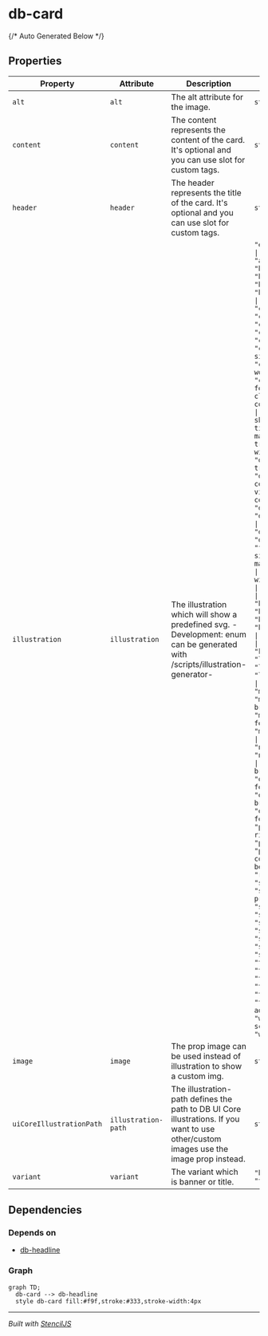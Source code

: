 # db-card



{/* Auto Generated Below */}


## Properties

| Property                 | Attribute           | Description                                                                                                                            | Type                                                                                                                                                                                                                                                                                                                                                                                                                                                                                                                                                                                                                                                                                                                                                                                                                                                                                                                                                                                                                                                                                                                                                                                                                                                                                                                                                                                                                                                                              | Default                  |
| ------------------------ | ------------------- | -------------------------------------------------------------------------------------------------------------------------------------- | --------------------------------------------------------------------------------------------------------------------------------------------------------------------------------------------------------------------------------------------------------------------------------------------------------------------------------------------------------------------------------------------------------------------------------------------------------------------------------------------------------------------------------------------------------------------------------------------------------------------------------------------------------------------------------------------------------------------------------------------------------------------------------------------------------------------------------------------------------------------------------------------------------------------------------------------------------------------------------------------------------------------------------------------------------------------------------------------------------------------------------------------------------------------------------------------------------------------------------------------------------------------------------------------------------------------------------------------------------------------------------------------------------------------------------------------------------------------------------- | ------------------------ |
| `alt`                    | `alt`               | The alt attribute for the image.                                                                                                       | `string`                                                                                                                                                                                                                                                                                                                                                                                                                                                                                                                                                                                                                                                                                                                                                                                                                                                                                                                                                                                                                                                                                                                                                                                                                                                                                                                                                                                                                                                                          | `undefined`              |
| `content`                | `content`           | The content represents the content of the card. It's optional and you can use slot for custom tags.                                    | `string`                                                                                                                                                                                                                                                                                                                                                                                                                                                                                                                                                                                                                                                                                                                                                                                                                                                                                                                                                                                                                                                                                                                                                                                                                                                                                                                                                                                                                                                                          | `undefined`              |
| `header`                 | `header`            | The header represents the title of the card. It's optional and you can use slot for custom tags.                                       | `string`                                                                                                                                                                                                                                                                                                                                                                                                                                                                                                                                                                                                                                                                                                                                                                                                                                                                                                                                                                                                                                                                                                                                                                                                                                                                                                                                                                                                                                                                          | `undefined`              |
| `illustration`           | `illustration`      | The illustration which will show a predefined svg. -Development: enum can be generated with /scripts/illustration-generator-           | `"error" \| "mask" \| "location" \| "alarm-clock" \| "bicycle" \| "blizzard" \| "broken" \| "buggy" \| "bus" \| "calendar" \| "car" \| "chat" \| "christmas" \| "clock-moving" \| "coffee-cup" \| "compass" \| "construction-sign" \| "construction-worker" \| "customer-feedback" \| "db-clock" \| "db-comfort-checkin" \| "db-ticket-shop" \| "db-ticket-vending-machine" \| "db-trainstation-with-train" \| "db-trainstation" \| "db-travel-center" \| "db-video-travel-center" \| "delayed" \| "der-kleine-ice" \| "diamond" \| "disruptions" \| "distance" \| "ffp2-mask-with-sign" \| "ffp2-mask" \| "fokus" \| "gaming-no-wire" \| "gaming" \| "green-energy" \| "green" \| "handshake" \| "handwashing" \| "hashtag" \| "heart" \| "home" \| "information" \| "itinerary" \| "kiosk" \| "laptop" \| "local-train" \| "lost-and-found" \| "luggage" \| "mini-store" \| "mobileticket-brand" \| "mobileticket-feature" \| "movie" \| "news" \| "newsletter" \| "newspaper" \| "no-handshaking" \| "onlineshop-brand" \| "onlineshop-feature" \| "onlineticket-brand" \| "onlineticket-feature" \| "passenger-rights" \| "podcast" \| "poi-berlin-copy" \| "poi-berlin" \| "restaurant" \| "savings" \| "scan-ticket-printout" \| "search" \| "self-driving" \| "show-ticket" \| "single-entry" \| "smartphone" \| "sport" \| "suitcase" \| "tablet" \| "thunderstorm" \| "tickets" \| "timetable" \| "tips" \| "transportation-advertising" \| "whats-schmutzig" \| "wifi"` | `undefined`              |
| `image`                  | `image`             | The prop image can be used instead of illustration to show a custom img.                                                               | `string`                                                                                                                                                                                                                                                                                                                                                                                                                                                                                                                                                                                                                                                                                                                                                                                                                                                                                                                                                                                                                                                                                                                                                                                                                                                                                                                                                                                                                                                                          | `undefined`              |
| `uiCoreIllustrationPath` | `illustration-path` | The illustration-path defines the path to DB UI Core illustrations. If you want to use other/custom images use the image prop instead. | `string`                                                                                                                                                                                                                                                                                                                                                                                                                                                                                                                                                                                                                                                                                                                                                                                                                                                                                                                                                                                                                                                                                                                                                                                                                                                                                                                                                                                                                                                                          | `'./icons/illustrative'` |
| `variant`                | `variant`           | The variant which is banner or title.                                                                                                  | `"banner" \| "title"`                                                                                                                                                                                                                                                                                                                                                                                                                                                                                                                                                                                                                                                                                                                                                                                                                                                                                                                                                                                                                                                                                                                                                                                                                                                                                                                                                                                                                                                             | `'banner'`               |


## Dependencies

### Depends on

- [db-headline](../db-headline)

### Graph
```mermaid
graph TD;
  db-card --> db-headline
  style db-card fill:#f9f,stroke:#333,stroke-width:4px
```

----------------------------------------------

*Built with [StencilJS](https://stenciljs.com/)*
